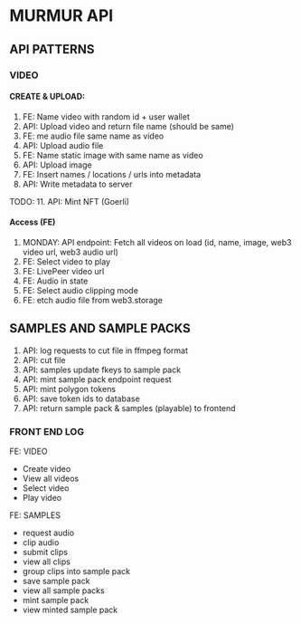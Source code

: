 # MURMUR API

## API PATTERNS

### VIDEO

#### CREATE & UPLOAD: 
1. FE: Name video with random id + user wallet
2. API: Upload video and return file name (should be same)
3. FE: me audio file same name as video 
4. API: Upload audio file 
5. FE: Name static image with same name as video
6. API: Upload image
7. FE: Insert names / locations / urls into metadata
8. API: Write metadata to server

TODO: 
11. API: Mint NFT (Goerli)

#### Access (FE)
1. MONDAY: API endpoint: Fetch all videos on load (id, name, image, web3 video url, web3 audio url)
2. FE: Select video to play
3. FE: LivePeer video url 
4. FE: Audio in state 
5. FE: Select audio clipping mode
6. FE: etch audio file from web3.storage

## SAMPLES AND SAMPLE PACKS
1. API: log requests to cut file in ffmpeg format
3. API: cut file
8. API: samples update fkeys to sample pack
9. API: mint sample pack endpoint request
14. API: mint polygon tokens 
15. API: save token ids to database
16. API: return sample pack & samples (playable) to frontend

### FRONT END LOG
FE: VIDEO
- Create video
- View all videos
- Select video
- Play video

FE: SAMPLES
- request audio
- clip audio
- submit clips
- view all clips
- group clips into sample pack
- save sample pack
- view all sample packs
- mint sample pack 
- view minted sample pack








